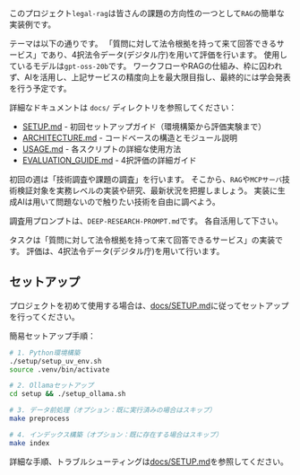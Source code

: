 このプロジェクト`legal-rag`は皆さんの課題の方向性の一つとして`RAG`の簡単な実装例です。

テーマは以下の通りです。
「質問に対して法令根拠を持って来て回答できるサービス」であり、4択法令データ(デジタル庁)を用いて評価を行います。
使用しているモデルは`gpt-oss-20b`です。
ワークフローやRAGの仕組み、枠に囚われず、AIを活用し、上記サービスの精度向上を最大限目指し、最終的には学会発表を行う予定です。

詳細なドキュメントは `docs/` ディレクトリを参照してください：

- [SETUP.md](docs/SETUP.md) - 初回セットアップガイド（環境構築から評価実験まで）
- [ARCHITECTURE.md](docs/ARCHITECTURE.md) - コードベースの構造とモジュール説明
- [USAGE.md](docs/USAGE.md) - 各スクリプトの詳細な使用方法
- [EVALUATION_GUIDE.md](EVALUATION_GUIDE.md) - 4択評価の詳細ガイド

初回の週は「技術調査や課題の調査」を行います。
そこから、`RAG`や`MCPサーバ`技術検証対象を実務レベルの実装や研究、最新状況を把握しましょう。
実装に生成AIは用いて問題ないので触りたい技術を自由に調べよう。

調査用プロンプトは、`DEEP-RESEARCH-PROMPT.md`です。
各自活用して下さい。

タスクは「質問に対して法令根拠を持って来て回答できるサービス」の実装です。
評価は、4択法令データ(デジタル庁)を用いて行います。

## セットアップ

プロジェクトを初めて使用する場合は、[docs/SETUP.md](docs/SETUP.md)に従ってセットアップを行ってください。

簡易セットアップ手順：

```bash
# 1. Python環境構築
./setup/setup_uv_env.sh
source .venv/bin/activate

# 2. Ollamaセットアップ
cd setup && ./setup_ollama.sh

# 3. データ前処理（オプション：既に実行済みの場合はスキップ）
make preprocess

# 4. インデックス構築（オプション：既に存在する場合はスキップ）
make index
```

詳細な手順、トラブルシューティングは[docs/SETUP.md](docs/SETUP.md)を参照してください。